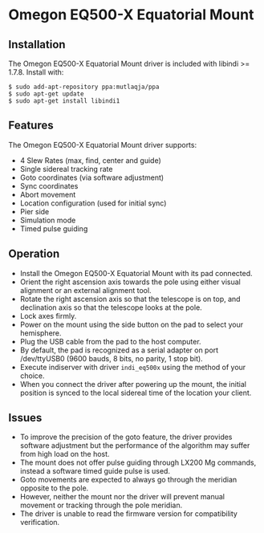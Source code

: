 # Omegon EQ500-X Equatorial Mount
## Installation
The Omegon EQ500-X Equatorial Mount driver is included with libindi >= 1.7.8. Install with:
```
$ sudo add-apt-repository ppa:mutlaqja/ppa
$ sudo apt-get update
$ sudo apt-get install libindi1
```
## Features
The Omegon EQ500-X Equatorial Mount driver supports:
* 4 Slew Rates (max, find, center and guide)
* Single sidereal tracking rate
* Goto coordinates (via software adjustment)
* Sync coordinates
* Abort movement
* Location configuration (used for initial sync)
* Pier side
* Simulation mode
* Timed pulse guiding
## Operation
* Install the Omegon EQ500-X Equatorial Mount with its pad connected.
* Orient the right ascension axis towards the pole using either visual alignment or an external alignment tool.
* Rotate the right ascension axis so that the telescope is on top, and declination axis so that the telescope looks at the pole.
* Lock axes firmly.
* Power on the mount using the side button on the pad to select your hemisphere.
* Plug the USB cable from the pad to the host computer.
* By default, the pad is recognized as a serial adapter on port /dev/ttyUSB0 (9600 bauds, 8 bits, no parity, 1 stop bit).
* Execute indiserver with driver `indi_eq500x` using the method of your choice.
* When you connect the driver after powering up the mount, the initial position is synced to the local sidereal time of the location your client.
## Issues
* To improve the precision of the goto feature, the driver provides software adjustment but the performance of the algorithm may suffer from high load on the host.
* The mount does not offer pulse guiding through LX200 Mg commands, instead a software timed guide pulse is used.
* Goto movements are expected to always go through the meridian opposite to the pole.
* However, neither the mount nor the driver will prevent manual movement or tracking through the pole meridian.
* The driver is unable to read the firmware version for compatibility verification.
